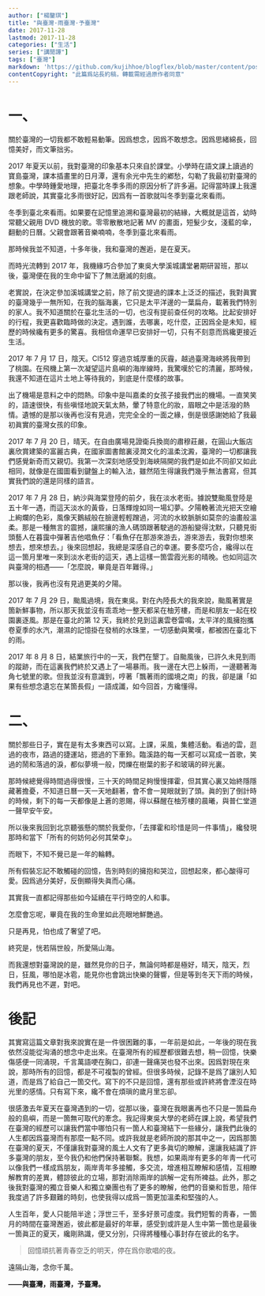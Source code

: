 ```yaml
---
author: ["楊鑒琪"]
title: "與臺灣·雨臺灣·予臺灣"
date: 2017-11-28
lastmod: 2017-11-28
categories: ["生活"]
series: ["講閒譚"]
tags: ["臺灣"]
markdown: 'https://github.com/kujihhoe/blogflex/blob/master/content/post/136yutdwj.md'
contentCopyright: "此篇爲站長約稿，轉載需經過原作者同意"
---
```


# 一、

關於臺灣的一切我都不敢輕易動筆。因爲想念，因爲不敢想念。因爲思緒綿長，回憶美好，而文筆拙劣。

2017 年夏天以前，我對臺灣的印象基本只來自於課堂。小學時在語文課上讀過的寶島臺灣，課本插畫里的日月潭，還有余光中先生的<v>鄕愁</v>，勾勒了我最初對臺灣的想象。中學時鍾愛地理，把臺北冬季多雨的原因分析了許多遍。記得當時課上我還跟老師說，其實臺北多雨很好記，因爲有一首歌就叫<v>冬季到臺北來看雨</v>。

冬季到臺北來看雨。如果要在記憶里追溯和臺灣最初的結緣，大概就是這首，幼時常聽父親用 DVD 機放的歌。零零散散地記著 MV 的畫面，短髮少女，淺藍的傘，翻動的日曆。父親會跟著音樂喃喃，冬季到臺北來看雨。

那時候我並不知道，十多年後，我和臺灣的邂逅，是在夏天。

而時光流轉到 2017 年，我機緣巧合參加了東吳大學溪城講堂暑期研習班，那以後，臺灣便在我的生命中留下了無法磨滅的刻痕。

老實說，在決定參加溪城講堂之前，除了前文提過的課本上泛泛的描述，我對眞實的臺灣幾乎一無所知，在我的腦海裏，它只是太平洋邊的一葉扁舟，載著我們特別的家人。我不知道關於在臺北生活的一切，也沒有提前查任何的攻略。比起安排好的行程，我更喜歡臨時做的決定。遇到誰，去哪裏，吃什麼，正因爲全是未知，經歷的時候纔有更多的驚喜。我相信命運早已安排好一切，只有不刻意而爲纔更接近生活。

2017 年 7 月 17 日，陰天。CI512 穿過京城厚重的灰霾，越過臺灣海峽將我帶到了桃園。在飛機上第一次凝望這片島嶼的海岸線時，我驚嘆於它的清麗，那時候，我還不知道在這片土地上等待我的，到底是什麼樣的故事。

出了機場是意料之中的悶熱。印象中是叫嘉柔的女孩子接我們出的機場。一直笑笑的，語速很快，有些嗔怪地說天氣太熱，暈了特意化的妝，眉眼之中是活潑的熱情。遺憾的是那以後再也沒有見過，完完全全的一面之緣，倒是很感謝她給了我最初眞實的臺灣女孩的印象。

2017 年 7 月 20 日，晴天。在自由廣場見證衛兵換崗的肅穆莊嚴，在圓山大飯店裏欣賞建築的富麗古典，在國家圖書館裏浸潤文化的溫柔沈澱，臺灣的一切都讓我們感覺新奇而又親切。我第一次深刻地感受到海峽隔開的我們是如此不同卻又如此相同，就像是在國圖看到鍵盤上的輸入法，雖然陌生得讓我們幾乎無法書寫，但其實我們說的還是同樣的語言。

2017 年 7 月 28 日，納沙與海棠登陸的前夕，我在淡水老街。據說雙颱風登陸是五十年一遇，而這天淡水的黃昏，日落輝煌如同一場幻夢。夕陽輓著流光把天空繪上絢爛的色彩，風像天鵝絨般在臉邊輕輕蹭過，河流的水紋脈脈如莫奈的油畫般溫柔。那是一種無言的震撼，讓熙攘的漁人碼頭跟著駛過的游船變得沈默，只聽見街頭藝人在暮靄中彈著吉他唱<v>魚仔</v>：「看魚仔在那游來游去，游來游去，我對你想來想去，想來想去。」後來回想起，我總是深感自己的幸運。要多麼巧合，纔得以在這一箇月里唯一來到淡水老街的這天，遇上這樣一箇雲霞光影的晴晚。也如同這次與臺灣的相遇——「怎麼說，畢竟是百年難得。」

那以後，我再也沒有見過更美的夕陽。

2017 年 7 月 29 日，颱風過境，我在東吳。對在內陸長大的我來說，颱風著實是箇新鮮事物，所以那天我並沒有乖乖地一整天都呆在柚芳樓，而是和朋友一起在校園裏逐風。那是在臺北的第 12 天，我終於見到這裏雲卷雷鳴，太平洋的風擁抱攜卷夏季的水汽，潮濕的記憶掛在發梢的水珠里，一切感動與驚嘆，都被困在臺北下的雨。

2017 年 8 月 8 日，結業旅行中的一天，我們在墾丁。自颱風後，已許久未見到雨的蹤跡，而在這裏我們終於又遇上了一場暴雨。我一邊在大巴上躲雨，一邊聽著<v>海角七號</v>里的歌。但我並沒有意識到，哼著「飄著雨的國境之南」的我，卻是讓「如果有些想念遺忘在某箇長假」一語成讖，如今回首，方纔懂得。

# 二、

關於那些日子，實在是有太多東西可以寫。上課，采風，集體活動。看過的雲，逛過的夜市，路過的捷運站，摁過的下車鈴。臨溪路的每一天都可以寫成一首歌，笑過的鬧和落過的淚，都似夢境一般，閃爍在樹葉的影子和玻璃的碎光裏。

那時候總覺得時間過得很慢，三十天的時間足夠慢慢揮霍，但其實心裏又始終隱隱藏著擔憂，不知道日曆一天一天地翻著，會不會一晃眼就到了頭。眞的到了倒計時的時候，剩下的每一天都像是上蒼的恩賜，得以蘇醒在柚芳樓的晨曦，與普仁堂道一聲早安午安。

所以後來我回到北京聽張懸的<v>關於我愛你</v>，「去揮霍和珍惜是同一件事情」，纔發現那時和當下「所有的何妨何必何其榮幸」。

而眼下，不知不覺已是一年的輪轉。

所有假裝忘記不敢觸碰的回憶，告別時刻的擁抱和哭泣，回想起來，都心酸得可愛。因爲過分美好，反倒顯得失眞而心痛。

其實我一直都記得那些如今延續在平行時空的人和事。

怎麼會忘呢，畢竟在我的生命里如此亮眼地鮮艷過。

只是再見，怕也成了奢望了吧。

終究是，恍若隔世般，所愛隔山海。

而我還想對臺灣說的是，雖然見你的日子，無論何時都是極好，晴天，陰天，烈日，狂風，哪怕是冰雹，能見你也會跳出快樂的聲響，但是等到冬天下雨的時候，我們再見也不遲，對吧。

# 後記

其實寫這篇文章對我來說實在是一件很困難的事，一年前是如此，一年後的現在我依然沒能從洶涌的想念中走出來。在臺灣所有的經歷都很難去想，稍一回憶，快樂傷感便一同涌現，千言萬語哽在胸口，卻連一聲痛哭也發不出來。因爲對現在來說，那時所有的回憶，都是不可複製的曾經。但很多時候，記錄不是爲了讓別人知道，而是爲了給自己一箇交代。寫下的不只是回憶，還有那些或許終將會湮沒在時光里的感情。只有寫下來，纔不會在煩瑣的歲月里忘卻。

很感激去年夏天在臺灣遇到的一切，從那以後，臺灣在我眼裏再也不只是一箇扁舟般的島嶼，而是一箇無可取代的牽念。我記得東吳大學的老師在課上說，希望我們在臺灣的經歷可以讓我們當中哪怕只有一箇人和臺灣結下一些緣分，讓我們此後的人生都因爲臺灣而有那麼一點不同。或許我就是老師所說的那其中之一，因爲那箇在臺灣的夏天，不僅讓我對臺灣的風土人文有了更多眞切的瞭解，還讓我結識了許多臺灣的朋友，至今我仍和他們保持著聯繫。我想，如果兩岸有更多的年靑一代可以像我們一樣成爲朋友，兩岸靑年多接觸，多交流，增進相互瞭解和感情，互相瞭解教育的差異，體諒彼此的立場，那對消除兩岸的誤解一定有所裨益。此外，那之後我對臺灣的獨立音樂人和獨立樂團也有了更多的瞭解，他們的音樂和哲思，陪伴我度過了許多艱難的時刻，也使我得以成爲一箇更加溫柔和堅強的人。

人生百年，愛人只能陪半途；浮世三千，至多好景可虛度。我們短暫的靑春，一箇月的時間在臺灣邂逅，彼此都是最好的年華，感受到或許是人生中第一箇也是最後一箇眞正的夏天，纔剛熟識，便又分別，只得將種種心事封存在彼此的名字。

> 回憶頑抗著靑春空乏的明天，停在爲你歌唱的夜。

遠隔山海，念你千萬。

**——與臺灣，雨臺灣，予臺灣。**
